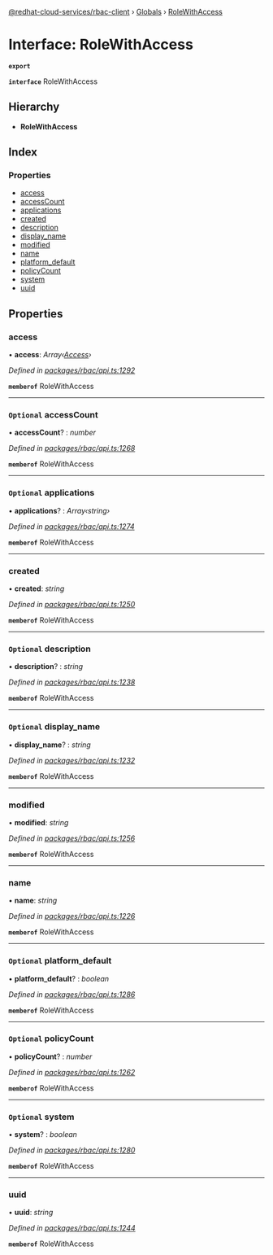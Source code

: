 [@redhat-cloud-services/rbac-client](../README.md) › [Globals](../globals.md) › [RoleWithAccess](rolewithaccess.md)

# Interface: RoleWithAccess

**`export`** 

**`interface`** RoleWithAccess

## Hierarchy

* **RoleWithAccess**

## Index

### Properties

* [access](rolewithaccess.md#access)
* [accessCount](rolewithaccess.md#optional-accesscount)
* [applications](rolewithaccess.md#optional-applications)
* [created](rolewithaccess.md#created)
* [description](rolewithaccess.md#optional-description)
* [display_name](rolewithaccess.md#optional-display_name)
* [modified](rolewithaccess.md#modified)
* [name](rolewithaccess.md#name)
* [platform_default](rolewithaccess.md#optional-platform_default)
* [policyCount](rolewithaccess.md#optional-policycount)
* [system](rolewithaccess.md#optional-system)
* [uuid](rolewithaccess.md#uuid)

## Properties

###  access

• **access**: *Array‹[Access](access.md)›*

*Defined in [packages/rbac/api.ts:1292](https://github.com/RedHatInsights/javascript-clients/blob/master/packages/rbac/api.ts#L1292)*

**`memberof`** RoleWithAccess

___

### `Optional` accessCount

• **accessCount**? : *number*

*Defined in [packages/rbac/api.ts:1268](https://github.com/RedHatInsights/javascript-clients/blob/master/packages/rbac/api.ts#L1268)*

**`memberof`** RoleWithAccess

___

### `Optional` applications

• **applications**? : *Array‹string›*

*Defined in [packages/rbac/api.ts:1274](https://github.com/RedHatInsights/javascript-clients/blob/master/packages/rbac/api.ts#L1274)*

**`memberof`** RoleWithAccess

___

###  created

• **created**: *string*

*Defined in [packages/rbac/api.ts:1250](https://github.com/RedHatInsights/javascript-clients/blob/master/packages/rbac/api.ts#L1250)*

**`memberof`** RoleWithAccess

___

### `Optional` description

• **description**? : *string*

*Defined in [packages/rbac/api.ts:1238](https://github.com/RedHatInsights/javascript-clients/blob/master/packages/rbac/api.ts#L1238)*

**`memberof`** RoleWithAccess

___

### `Optional` display_name

• **display_name**? : *string*

*Defined in [packages/rbac/api.ts:1232](https://github.com/RedHatInsights/javascript-clients/blob/master/packages/rbac/api.ts#L1232)*

**`memberof`** RoleWithAccess

___

###  modified

• **modified**: *string*

*Defined in [packages/rbac/api.ts:1256](https://github.com/RedHatInsights/javascript-clients/blob/master/packages/rbac/api.ts#L1256)*

**`memberof`** RoleWithAccess

___

###  name

• **name**: *string*

*Defined in [packages/rbac/api.ts:1226](https://github.com/RedHatInsights/javascript-clients/blob/master/packages/rbac/api.ts#L1226)*

**`memberof`** RoleWithAccess

___

### `Optional` platform_default

• **platform_default**? : *boolean*

*Defined in [packages/rbac/api.ts:1286](https://github.com/RedHatInsights/javascript-clients/blob/master/packages/rbac/api.ts#L1286)*

**`memberof`** RoleWithAccess

___

### `Optional` policyCount

• **policyCount**? : *number*

*Defined in [packages/rbac/api.ts:1262](https://github.com/RedHatInsights/javascript-clients/blob/master/packages/rbac/api.ts#L1262)*

**`memberof`** RoleWithAccess

___

### `Optional` system

• **system**? : *boolean*

*Defined in [packages/rbac/api.ts:1280](https://github.com/RedHatInsights/javascript-clients/blob/master/packages/rbac/api.ts#L1280)*

**`memberof`** RoleWithAccess

___

###  uuid

• **uuid**: *string*

*Defined in [packages/rbac/api.ts:1244](https://github.com/RedHatInsights/javascript-clients/blob/master/packages/rbac/api.ts#L1244)*

**`memberof`** RoleWithAccess
